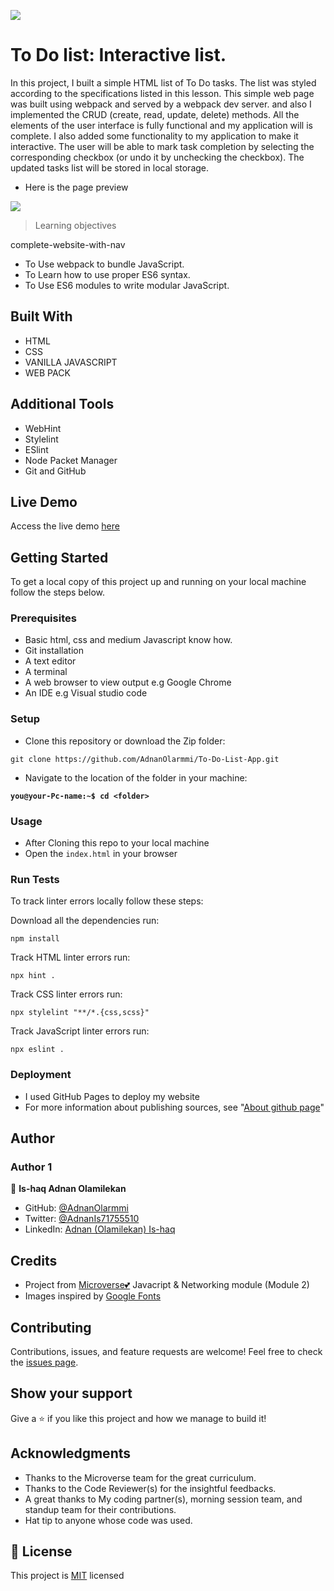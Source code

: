 ![](https://img.shields.io/badge/Microverse-blueviolet)

# To Do list: Interactive list.
In this project, I built a simple HTML list of To Do tasks. The list was styled according to the specifications listed in this lesson. This simple web page was built using webpack and served by a webpack dev server.
and also I implemented the CRUD (create, read, update, delete) methods. All the elements of the user interface is fully functional and my application will is complete.
I also added some functionality to my application to make it interactive. The user will be able to mark task completion by selecting the corresponding checkbox (or undo it by unchecking the checkbox). The updated tasks list will be stored in local storage.

- Here is the page preview

<p>
 <img src="./preview.gif" />
</p>

> Learning objectives

complete-website-with-nav
- To Use webpack to bundle JavaScript.
- To Learn how to use proper ES6 syntax.
- To Use ES6 modules to write modular JavaScript.


## Built With

- HTML
- CSS
- VANILLA JAVASCRIPT
- WEB PACK

## Additional Tools

- WebHint
- Stylelint
- ESlint
- Node Packet Manager
- Git and GitHub

## Live Demo
Access the live demo [here](https://adnanolarmmi.github.io/To-Do-List-App/)

## Getting Started

To get a local copy of this project up and running on your local machine follow the steps below.

### Prerequisites

- Basic html, css and medium Javascript know how.
- Git installation
- A text editor
- A terminal
- A web browser to view output e.g Google Chrome
- An IDE e.g Visual studio code

### Setup

- Clone this repository or download the Zip folder:

```
git clone https://github.com/AdnanOlarmmi/To-Do-List-App.git
```

- Navigate to the location of the folder in your machine:

**`you@your-Pc-name:~$ cd <folder>`**

### Usage

- After Cloning this repo to your local machine
- Open the `index.html` in your browser

### Run Tests

To track linter errors locally follow these steps:

Download all the dependencies run:

```
npm install
```

Track HTML linter errors run:

```
npx hint .
```

Track CSS linter errors run:

```
npx stylelint "**/*.{css,scss}"
```

Track JavaScript linter errors run:

```
npx eslint .
```

### Deployment

- I used GitHub Pages to deploy my website
- For more information about publishing sources, see "[About github page](https://docs.github.com/en/pages/getting-started-with-github-pages/about-github-pages#publishing-sources-for-github-pages-sites)"

## Author

### Author 1

👤 **Is-haq Adnan Olamilekan**

- GitHub: [@AdnanOlarmmi](https://github.com/adnanolarmmi)
- Twitter: [@AdnanIs71755510](https://twitter.com/AdnanIs71755510)
- LinkedIn: [Adnan (Olamilekan) Is-haq](https://linkedin.com/in/adnan-is-haq-olamilekan)

## Credits

- Project from [Microverse💕](https://bit.ly/MicroverseTN) Javacript & Networking module (Module 2)
- Images inspired by [Google Fonts](https://fonts.google.com/)

## Contributing

Contributions, issues, and feature requests are welcome!
Feel free to check the [issues page](https://github.com/AdnanOlarmmi/To-Do-List-App/issues).

## Show your support

Give a ⭐️ if you like this project and how we manage to build it!

## Acknowledgments

- Thanks to the Microverse team for the great curriculum.
- Thanks to the Code Reviewer(s) for the insightful feedbacks.
- A great thanks to My coding partner(s), morning session team, and standup team for their contributions.
- Hat tip to anyone whose code was used.

## 📝 License

This project is [MIT](MIT.md) licensed
